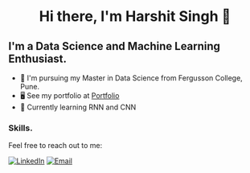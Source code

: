 <h1 align="center">Hi there, I'm Harshit Singh 👋</h1>

I'm a Data Science and Machine Learning Enthusiast.
--------------------------

*   📖  I'm pursuing my Master in Data Science from Fergusson College, Pune.
*   🖥️  See my portfolio at <a target="_blank" rel="noreferrer" href='Harsh502s/github.io'>Portfolio</a>
*   🧠  Currently learning RNN and CNN

### Skills.

Feel free to reach out to me:  &nbsp;

<a href="https://www.linkedin.com/in/harsh502singh/"><img src="https://img.shields.io/badge/LinkedIn-blue?style=for-the-badge&logo=LinkedIn" alt="LinkedIn" href="https://www.linkedin.com/in/harsh502singh/"></a>
<a href="mailto:harsh502singh@gmail.com"><img src="https://img.shields.io/badge/Email-grey?style=for-the-badge&logo=Gmail" alt="Email" href="mailto:harsh502singh.com"></a>
